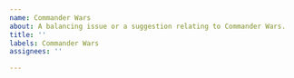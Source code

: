 ```yaml
---
name: Commander Wars
about: A balancing issue or a suggestion relating to Commander Wars.
title: ''
labels: Commander Wars
assignees: ''

---
```




